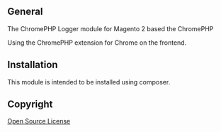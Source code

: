 ## General
The ChromePHP Logger module for Magento 2 based the ChromePHP

Using the ChromePHP extension for Chrome on the frontend.

## Installation

This module is intended to be installed using composer.

## Copyright

[Open Source License](LICENSE.txt)
